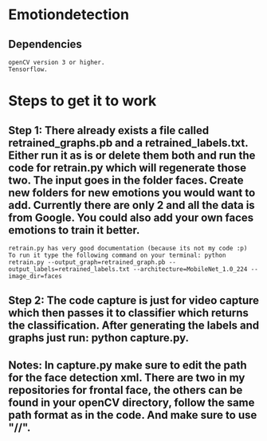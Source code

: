 # Emotiondetection

## Dependencies
    openCV version 3 or higher.
    Tensorflow.

# Steps to get it to work
## Step 1: There already exists a file called retrained_graphs.pb and a retrained_labels.txt. Either run it as is or delete them both and run the code for retrain.py which will regenerate those two. The input goes in the folder faces. Create new folders for new emotions you would want to add. Currently there are only 2 and all the data is from Google. You could also add your own faces emotions to train it better.
    retrain.py has very good documentation (because its not my code :p)
    To run it type the following command on your terminal: python retrain.py --output_graph=retrained_graph.pb --output_labels=retrained_labels.txt --architecture=MobileNet_1.0_224 --image_dir=faces

## Step 2: The code capture is just for video capture which then passes it to classifier which returns the classification. After generating the labels and graphs just run: python capture.py.

## Notes: In capture.py make sure to edit the path for the face detection xml. There are two in my repositories for frontal face, the others can be found in your openCV directory, follow the same path format as in the code. And make sure to use "//".
